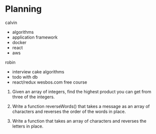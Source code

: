 # Planning

calvin
* algorithms
* application framework
* docker
* react
* aws

robin
* interview cake algorithms
* todo with db
* react/redux wesbos.com free course


1. Given an array of integers, find the highest product you can get from three of the integers.

2. Write a function reverseWords() that takes a message as an array of characters and reverses the order of the words in place.

3. Write a function that takes an array of characters and reverses the letters in place.
